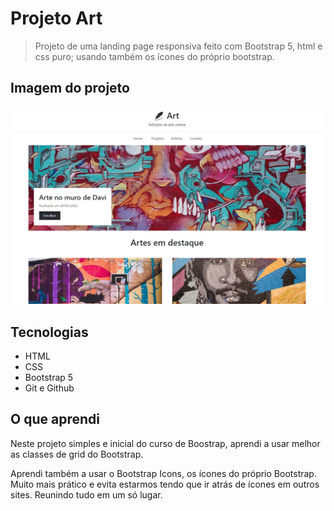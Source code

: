 # Projeto Art

> Projeto de uma landing page responsiva feito com Bootstrap 5, html e css puro; usando também os ícones do próprio bootstrap.

## Imagem do projeto

![art](./.github/art.jpg)

## Tecnologias

- HTML
- CSS
- Bootstrap 5
- Git e Github

## O que aprendi

Neste projeto simples e inicial do curso de Boostrap, aprendi a usar melhor as classes de grid do Bootstrap.

Aprendi também a usar o Bootstrap Icons, os ícones do próprio Bootstrap. Muito mais prático e evita estarmos tendo que ir atrás de ícones em outros sites. Reunindo tudo em um só lugar.